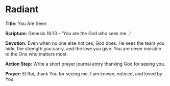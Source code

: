 # Radiant

**Title:** You Are Seen

**Scripture:** Genesis 16:13 – 'You are the God who sees me...'

**Devotion:**
Even when no one else notices, God does. He sees the tears you hide, the strength you carry, and the love you give. You are never invisible to the One who matters most.

**Action Step:** Write a short prayer journal entry thanking God for seeing you.

**Prayer:**
El Roi, thank You for seeing me. I am known, noticed, and loved by You.